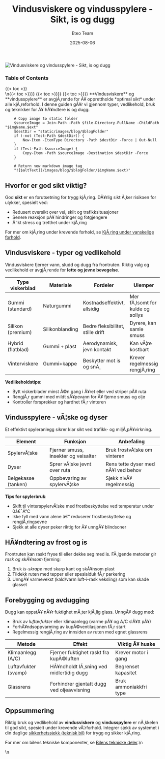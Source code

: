 ﻿---
title: "Vindusviskere og vindusspylere - Sikt, is og dugg"
date: 2025-08-06
draft: false
author: "Eteo Team"
description: "En omfattende guide til vedlikehold og bruk av vindusviskere og vindusspylere i bilen, samt teknikker for å håndtere is og dugg for optimal sikt."
categories: ["Driving Theory"]
tags: ["driving", "theory", "safety"]
featured_image: "/images/blog/vindusviskere-vindusspylere/vindusviskere-vindusspylere-image.svg"
---

<div class="blog-content">
  <div class="featured-image">
    <img src="/images/blog/vindusviskere-vindusspylere/vindusviskere-vindusspylere-image.svg" alt="Vindusviskere og vindusspylere - Sikt, is og dugg" class="img-fluid rounded">
  </div>

  <div class="toc-container mt-4 mb-4">
    <h3>Table of Contents</h3>
    {{< toc >}}
  </div>

  <div class="blog-body">\n{{< toc >}}}}
{{< toc >}}}}
{{< toc >}}}}
**Vindusviskere** og **vindusspylere** er avgjÃ¸rende for Ã¥ opprettholde *optimal sikt* under alle kjÃ¸reforhold. I denne guiden gÃ¥r vi gjennom typer, vedlikehold, bruk og teknikker for Ã¥ hÃ¥ndtere is og dugg.


        
        
        # Copy image to static folder
        $sourceImage = Join-Path -Path $file.Directory.FullName -ChildPath "$imgName.$ext"
        $destDir = "static/images/blog/$blogFolder"
        if (-not (Test-Path $destDir)) {
            New-Item -ItemType Directory -Path $destDir -Force | Out-Null
        }
        if (Test-Path $sourceImage) {
            Copy-Item -Path $sourceImage -Destination $destDir -Force
        }
        
        # Return new markdown image tag
        "![$altText](/images/blog/$blogFolder/$imgName.$ext)"
    

## Hvorfor er god sikt viktig?

God **sikt** er en forutsetning for trygg kjÃ¸ring. DÃ¥rlig sikt Ã¸ker risikoen for ulykker, spesielt ved:

* Redusert oversikt over vei, skilt og trafikksituasjoner
* Senere reaksjon pÃ¥ hindringer og fotgjengere
* Ã˜kt stress og tretthet under kjÃ¸ring

For mer om kjÃ¸ring under krevende forhold, se [KjÃ¸ring under vanskelige forhold](/blogs/teori/kjoring-under-vanskelige-forhold "KjÃ¸ring under vanskelige forhold").

## Vindusviskere - typer og vedlikehold

Vindusviskere fjerner vann, sludd og dugg fra frontruten. Riktig valg og vedlikehold er avgjÃ¸rende for **lette og jevne bevegelse**.

| Type viskerblad      | Materiale      | Fordeler                           | Ulemper                        |
|-----------------------|---------------|------------------------------------|--------------------------------|
| Gummi (standard)      | Naturgummi    | Kostnadseffektivt, allsidig        | Mer fÃ¸lsomt for kulde og sollys|
| Silikon (premium)     | Silikonblanding| Bedre fleksibilitet, stille drift | Dyrere, kan samle smuss        |
| Hybrid (flatblad)     | Gummi + plast | Aerodynamisk, jevn kontakt         | Kan vÃ¦re kostbart              |
| Vinterviskere         | Gummi+kappe   | Beskytter mot is og snÃ¸            | Krever regelmessig rengjÃ¸ring  |

**Vedlikeholdstips**:

* Bytt viskerblader minst Ã©n gang i Ã¥ret eller ved striper pÃ¥ ruta
* RengjÃ¸r gummi med mildt sÃ¥pevann for Ã¥ fjerne smuss og olje
* Kontroller forsprekker og hardhet fÃ¸r vinteren

## Vindusspylere - vÃ¦ske og dyser

Et effektivt spyleranlegg sikrer klar sikt ved trafikk- og miljÃ¸pÃ¥virkning.

| Element                | Funksjon                                    | Anbefaling                        |
|------------------------|---------------------------------------------|-----------------------------------|
| SpylervÃ¦ske            | Fjerner smuss, insekter og veisalter        | Bruk frostvÃ¦ske om vinteren       |
| Dyser                  | Sprer vÃ¦ske jevnt over ruta                 | Rens tette dyser med nÃ¥l ved behov|
| Belgekasse (tanken)    | Oppbevaring av spylervÃ¦ske                  | Sjekk nivÃ¥ regelmessig            |

**Tips for spylerbruk**:

* Skift til vinterspylervÃ¦ske med frostbeskyttelse ved temperatur under 0â€¯Â°C
* Ikke fyll med vann alene â€“ reduserer frostbeskyttelse og rengjÃ¸ringsevne
* Sjekk at alle dyser peker riktig for Ã¥ unngÃ¥ blindsoner

## HÃ¥ndtering av frost og is

Frontruten kan raskt fryse til eller dekke seg med is. FÃ¸lgende metoder gir *rask og skÃ¥nsom* fjerning:

1. Bruk *is-skrape* med skarp kant og skÃ¥nsom plast
2. Tildekk ruten med tepper eller spesialduk fÃ¸r parkering
3. UnngÃ¥ varmevekst (kald/varm luft-i-rask veksling) som kan skade glasset

## Forebygging og avdugging

Dugg kan oppstÃ¥ nÃ¥r fuktighet mÃ¸ter kjÃ¸lig glass. UnngÃ¥ dugg med:

* Bruk av *luftavfukter* eller klimaanlegg (varme pÃ¥ og A/C slÃ¥tt pÃ¥)
* ForhÃ¥ndsoppvarming av kupÃ©ventilasjonen fÃ¸r start
* Regelmessig rengjÃ¸ring av innsiden av ruten med egnet glassrens

| Metode               | Effekt                                     | Viktig Ã¥ huske               |
|----------------------|--------------------------------------------|------------------------------|
| Klimaanlegg (A/C)    | Fjerner fuktighet raskt fra kupÃ©luften      | Krever motor i gang          |
| Luftavfukter (svamp) | HÃ¥ndholdt lÃ¸sning ved midlertidig dugg     | Begrenset kapasitet          |
| Glassrens            | Forhindrer gjentatt dugg ved oljeavvisning | Bruk ammoniakkfri type       |

## Oppsummering

Riktig bruk og vedlikehold av **vindusviskere** og **vindusspylere** er nÃ¸kkelen til god sikt, spesielt under krevende vÃ¦rforhold. Integrer sjekk av systemet i din daglige [sikkerhetssjekk (teknisk bil)](/blogs/teori/sikkerhetssjekk-teknisk-bil "Sikkerhetssjekk (teknisk bil)") for trygg og sikker kjÃ¸ring.

For mer om bilens tekniske komponenter, se [Bilens tekniske deler](/blogs/teori/bilens-tekniske-deler "Bilens tekniske deler - Oversikt over bilens hovedkomponenter").\n  </div>\n</div>